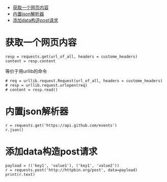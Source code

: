 <!-- TOC -->

- [获取一个网页内容](#获取一个网页内容)
- [内置json解析器](#内置json解析器)
- [添加data构造post请求](#添加data构造post请求)

<!-- /TOC -->
# 获取一个网页内容
```
resp = requests.get(url_of_all, headers = custome_headers)
content = resp.content
```
等价于用urllib的命令
```
# req = urllib.request.Request(url_of_all, headers = custome_headers)
# resp = urllib.request.urlopen(req)
# content = resp.read()
```
# 内置json解析器
```
r = requests.get('https://api.github.com/events')
r.json()
```

# 添加data构造post请求
```
payload = (('key1', 'value1'), ('key1', 'value2'))
r = requests.post('http://httpbin.org/post', data=payload)
print(r.text)
```